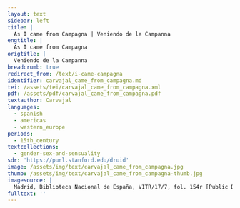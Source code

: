 ```yaml
---
layout: text
sidebar: left
title: |
  As I came from Campagna | Veniendo de la Campanna
engtitle: |
  As I came from Campagna
origtitle: |
  Veniendo de la Campanna
breadcrumb: true
redirect_from: /text/i-came-campagna
identifier: carvajal_came_from_campagna.md
tei: /assets/tei/carvajal_came_from_campagna.xml
pdf: /assets/pdf/carvajal_came_from_campagna.pdf
textauthor: Carvajal
languages:
  - spanish
  - americas
  - western_europe
periods:
  - 15th_century
textcollections:
  - gender-sex-and-sensuality
sdr: 'https://purl.stanford.edu/druid'
image: /assets/img/text/carvajal_came_from_campagna.jpg
thumb: /assets/img/text/carvajal_came_from_campagna-thumb.jpg
imagesource: |
  Madrid, Biblioteca Nacional de España, VITR/17/7, fol. 154r [Public Domain]
fulltext: ''
---
```


